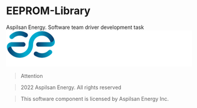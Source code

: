 # EEPROM-Library
Aspilsan Energy. Software team driver development task
![aspilsan-en-white](aspilsan-en-white.svg)

>Attention
 
>2022 Aspilsan Energy.
>All rights reserved
 
>This software component is licensed by Aspilsan Energy Inc.


